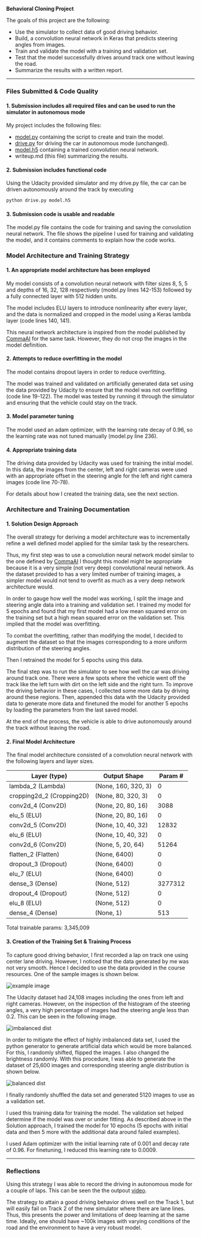 **Behavioral Cloning Project**

The goals of this project are the following:
* Use the simulator to collect data of good driving behavior.
* Build, a convolution neural network in Keras that predicts steering angles from images.
* Train and validate the model with a training and validation set.
* Test that the model successfully drives around track one without leaving the road.
* Summarize the results with a written report.

---
### Files Submitted & Code Quality

#### 1. Submission includes all required files and can be used to run the simulator in autonomous mode

My project includes the following files:
* [model.py](./model.py) containing the script to create and train the model.
* [drive.py](./drive.py) for driving the car in autonomous mode (unchanged).
* [model.h5](./model.h5) containing a trained convolution neural network.
* writeup.md (this file) summarizing the results.

#### 2. Submission includes functional code
Using the Udacity provided simulator and my drive.py file, the car can be driven autonomously around the track by executing 
```sh
python drive.py model.h5
```

#### 3. Submission code is usable and readable

The model.py file contains the code for training and saving the convolution neural network. The file shows the pipeline I used for training and validating the model, and it contains comments to explain how the code works.

### Model Architecture and Training Strategy

#### 1. An appropriate model architecture has been employed

My model consists of a convolution neural network with filter sizes 8, 5, 5  and depths of 16, 32, 128 respectively (model.py lines 142-153) followed by a fully connected layer with 512 hidden units. 

The model includes ELU layers to introduce nonlinearity after every layer, and the data is normalized and cropped in the model using a Keras lambda layer (code lines 140, 141).

This neural network architecture is inspired from the model published by [CommaAI](https://github.com/commaai/research/blob/master/train_steering_model.py) for the same task. However, they do not crop the images in the model definition.

#### 2. Attempts to reduce overfitting in the model

The model contains dropout layers in order to reduce overfitting. 

The model was trained and validated on artificially generated data set using the data provided by Udacity to ensure that the model was not overfitting (code line 19-122). The model was tested by running it through the simulator and ensuring that the vehicle could stay on the track.

#### 3. Model parameter tuning

The model used an adam optimizer, with the learning rate decay of 0.96, so the learning rate was not tuned manually (model.py line 236).

#### 4. Appropriate training data
The driving data provided by Udacity was used for training the initial model. In this data, the images from the center, left and right cameras were used with an appropriate offset in the steering angle for the left and right camera images (code line 70-78).

For details about how I created the training data, see the next section. 

### Architecture and Training Documentation

#### 1. Solution Design Approach

The overall strategy for deriving a model architecture was to incrementally refine a well defined model applied for the similar task by the researchers.

Thus, my first step was to use a convolution neural network model similar to the one defined by [CommaAI](https://github.com/commaai/research/blob/master/train_steering_model.py) I thought this model might be appropriate because it is a very simple (not very deep) convolutional neural network. As the dataset provided to has a very limited number of training images, a simpler model would not tend to overfit as much as a very deep network architecture would.

In order to gauge how well the model was working, I split the image and steering angle data into a training and validation set. I trained my model for 5 epochs and found that my first model had a low mean squared error on the training set but a high mean squared error on the validation set. This implied that the model was overfitting. 

To combat the overfitting, rather than modifying the model, I decided to augment the dataset so that the images corresponding to a more uniform distribution of the steering angles.

Then I retrained the model for 5 epochs using this data.

The final step was to run the simulator to see how well the car was driving around track one. There were a few spots where the vehicle went off the track like the left turn with dirt on the left side and the right turn. To improve the driving behavior in these cases, I collected some more data by driving around these regions. Then, appended this data with the Udacity provided data to generate more data and finetuned the model for another 5 epochs by loading the parameters from the last saved model.

At the end of the process, the vehicle is able to drive autonomously around the track without leaving the road.

#### 2. Final Model Architecture

The final model architecture consisted of a convolution neural network with the following layers and layer sizes.

| Layer (type) | Output Shape | Param # | 
| ------------ | ------------ | ------- |
| lambda_2 (Lambda) | (None, 160, 320, 3) | 0  |
| cropping2d_2 (Cropping2D) | (None, 80, 320, 3) | 0 |
| conv2d_4 (Conv2D) | (None, 20, 80, 16) | 3088 |
| elu_5 (ELU) | (None, 20, 80, 16) | 0 |
| conv2d_5 (Conv2D) | (None, 10, 40, 32) | 12832 |
| elu_6 (ELU) | (None, 10, 40, 32) | 0 |
| conv2d_6 (Conv2D) | (None, 5, 20, 64) | 51264 |
| flatten_2 (Flatten) | (None, 6400) | 0 |
| dropout_3 (Dropout) | (None, 6400) | 0 |
| elu_7 (ELU) | (None, 6400) | 0 |
| dense_3 (Dense) | (None, 512) | 3277312 |
| dropout_4 (Dropout) | (None, 512) | 0 |
| elu_8 (ELU) | (None, 512) | 0 |
| dense_4 (Dense) | (None, 1) | 513 |

Total trainable params: 3,345,009

#### 3. Creation of the Training Set & Training Process

To capture good driving behavior, I first recorded a lap on track one using center lane driving. However, I noticed that the data generated by me was not very smooth. Hence I decided to use the data provided in the course resources. One of the sample images is shown below.

![example image](./examples/center.jpg)

The Udacity dataset had 24,108 images including the ones from left and right cameras. However, on the inspection of the histogram of the steering angles, a very high percentage of images had the steering angle less than 0.2. This can be seen in the following image.

![imbalanced dist](./examples/imbalanced.jpg)

In order to mitigate the effect of highly imbalanced data set, I used the python generator to generate artificial data which would be more balanced. For this, I randomly shifted, flipped the images. I also changed the brightness randomly. With this procedure, I was able to generate the dataset of 25,600 images and corresponding steering angle distribution is shown below.

![balanced dist](./examples/balanced.jpg)

I finally randomly shuffled the data set and generated 5120 images to use as a validation set. 

I used this training data for training the model. The validation set helped determine if the model was over or under fitting. As described above in the Solution approach, I trained the model for 10 epochs (5 epochs with initial data and then 5 more with the additional data around failed examples).

I used Adam optimizer with the initial learning rate of 0.001 and decay rate of 0.96. For finetuning, I reduced this learning rate to 0.0009.

---

### Reflections
Using this strategy I was able to record the driving in autonomous mode for a couple of laps. This can be seen the the outpout [video](./driving_record.mp4).

The strategy to attain a good driving behavior drives well on the Track 1, but will easily fail on Track 2 of the new simulator where there are lane lines. Thus, this presents the power and limitations of deep learning at the same time. Ideally, one should have ~100k images with varying conditions of the road and the environment to have a very robust model.
